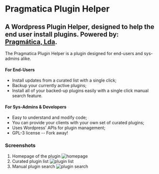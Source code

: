 # Pragmatica Plugin Helper
## A Wordpress Plugin Helper, designed to help the end user install plugins. Powered by: [Pragmática, Lda](https://pragmatica.pt/).

The Pragmatica Plugin Helper is a plugin designed for end-users and sys-admins alike.

#### For End-Users
* Install updates from a curated list with a single click;
* Backup your currently active plugins;
* Install all of your backed-up plugins easily with a single click manual search feature.

#### For Sys-Admins & Developers
* Easy to understand and modify code;
* You can provide your clients with your own set of curated plugins;
* Uses Wordpress' APIs for plugin management;
* GPL-3 license -- Fork away!

### Screenshots

1. Homepage of the plugin ![homepage](https://raw.githubusercontent.com/cg-alves/Pragmatica-Plugin-Helper/dev/src/plugin-helper/assets/screenshot-1.png)
2. Curated plugin list ![plugin list](https://raw.githubusercontent.com/cg-alves/Pragmatica-Plugin-Helper/dev/src/plugin-helper/assets/screenshot-2.png)
3. Manual plugin search ![plugin search](https://raw.githubusercontent.com/cg-alves/Pragmatica-Plugin-Helper/dev/src/plugin-helper/assets/screenshot-3.png)
